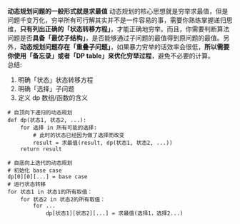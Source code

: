 **动态规划问题的一般形式就是求最值**
动态规划的核心思想就是穷举求最值，但是问题千变万化，穷举所有可行解其实并不是一件容易的事，需要你熟练掌握递归思维，**只有列出正确的「状态转移方程」**，才能正确地穷举。而且，你需要判断算法问题是否**具备「最优子结构」**，是否能够通过子问题的最值得到原问题的最值。另外，**动态规划问题存在「重叠子问题」**，如果暴力穷举的话效率会很低，**所以需要你使用「备忘录」或者「DP table」来优化穷举过程**，避免不必要的计算。<br>
总结:
1. 明确「状态」状态转移方程
2. 明确「选择」子问题
3. 定义 dp 数组/函数的含义

```
# 自顶向下递归的动态规划
def dp(状态1, 状态2, ...):
    for 选择 in 所有可能的选择:
        # 此时的状态已经因为做了选择而改变
        result = 求最值(result, dp(状态1, 状态2, ...))
    return result

# 自底向上迭代的动态规划
# 初始化 base case
dp[0][0][...] = base case
# 进行状态转移
for 状态1 in 状态1的所有取值：
    for 状态2 in 状态2的所有取值：
        for ...
            dp[状态1][状态2][...] = 求最值(选择1，选择2...)
```

